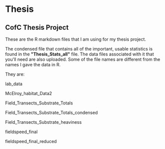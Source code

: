 # Thesis
## CofC Thesis Project

These are the R markdown files that I am using for my thesis project.

The condensed file that contains all of the important, usable statistics is found in the **"Thesis_Stats_all"** file. The data files associated with it that you'll need are also uploaded. Some of the file names are different from the names I gave the data in R.

They are:

lab_data

McElroy_habitat_Data2

Field_Transects_Substrate_Totals

Field_Transects_Substrate_Totals_condensed

Field_Transects_Substrate_heaviness

fieldspeed_final

fieldspeed_final_reduced
